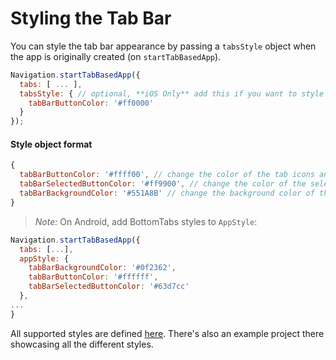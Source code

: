 # Styling the Tab Bar

You can style the tab bar appearance by passing a `tabsStyle` object when the app is originally created (on `startTabBasedApp`).

```js
Navigation.startTabBasedApp({
  tabs: [ ... ],
  tabsStyle: { // optional, **iOS Only** add this if you want to style the tab bar beyond the defaults
    tabBarButtonColor: '#ff0000'
  }
});
```

#### Style object format

```js
{
  tabBarButtonColor: '#ffff00', // change the color of the tab icons and text (also unselected)
  tabBarSelectedButtonColor: '#ff9900', // change the color of the selected tab icon and text (only selected)
  tabBarBackgroundColor: '#551A8B' // change the background color of the tab bar
}
```

> *Note:* On Android, add BottomTabs styles to `AppStyle`:
```js
Navigation.startTabBasedApp({
  tabs: [...],
  appStyle: {
    tabBarBackgroundColor: '#0f2362',
    tabBarButtonColor: '#ffffff',
    tabBarSelectedButtonColor: '#63d7cc'
  },
...
}
```

All supported styles are defined [here](https://github.com/wix/react-native-controllers#styling-tab-bar). There's also an example project there showcasing all the different styles.